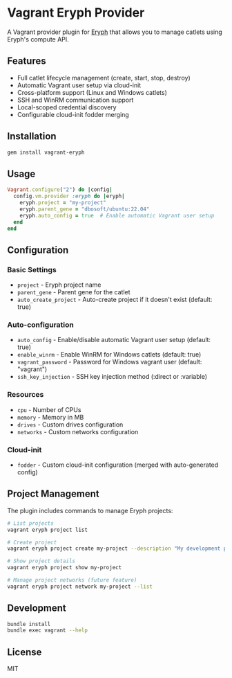 # Vagrant Eryph Provider

A Vagrant provider plugin for [Eryph](https://www.eryph.io/) that allows you to manage catlets using Eryph's compute API.

## Features

- Full catlet lifecycle management (create, start, stop, destroy)
- Automatic Vagrant user setup via cloud-init
- Cross-platform support (Linux and Windows catlets)
- SSH and WinRM communication support
- Local-scoped credential discovery
- Configurable cloud-init fodder merging

## Installation

```bash
gem install vagrant-eryph
```

## Usage

```ruby
Vagrant.configure("2") do |config|
  config.vm.provider :eryph do |eryph|
    eryph.project = "my-project"
    eryph.parent_gene = "dbosoft/ubuntu:22.04"
    eryph.auto_config = true  # Enable automatic Vagrant user setup
  end
end
```

## Configuration

### Basic Settings
- `project` - Eryph project name
- `parent_gene` - Parent gene for the catlet
- `auto_create_project` - Auto-create project if it doesn't exist (default: true)

### Auto-configuration
- `auto_config` - Enable/disable automatic Vagrant user setup (default: true)
- `enable_winrm` - Enable WinRM for Windows catlets (default: true)
- `vagrant_password` - Password for Windows vagrant user (default: "vagrant")
- `ssh_key_injection` - SSH key injection method (:direct or :variable)

### Resources
- `cpu` - Number of CPUs
- `memory` - Memory in MB
- `drives` - Custom drives configuration
- `networks` - Custom networks configuration

### Cloud-init
- `fodder` - Custom cloud-init configuration (merged with auto-generated config)

## Project Management

The plugin includes commands to manage Eryph projects:

```bash
# List projects
vagrant eryph project list

# Create project
vagrant eryph project create my-project --description "My development project"

# Show project details
vagrant eryph project show my-project

# Manage project networks (future feature)
vagrant eryph project network my-project --list
```

## Development

```bash
bundle install
bundle exec vagrant --help
```

## License

MIT